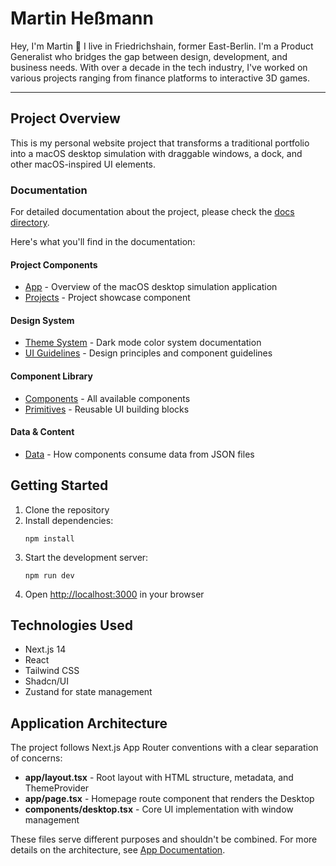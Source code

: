 # Martin Heßmann

Hey, I'm Martin 👋 I live in Friedrichshain, former East-Berlin. I'm a Product Generalist who bridges the gap between design, development, and business needs. With over a decade in the tech industry, I've worked on various projects ranging from finance platforms to interactive 3D games.

---

## Project Overview

This is my personal website project that transforms a traditional portfolio into a macOS desktop simulation with draggable windows, a dock, and other macOS-inspired UI elements.

### Documentation

For detailed documentation about the project, please check the [docs directory](docs/README.md).

Here's what you'll find in the documentation:

#### Project Components
- [App](docs/app.md) - Overview of the macOS desktop simulation application
- [Projects](docs/projects.md) - Project showcase component

#### Design System
- [Theme System](docs/theme.md) - Dark mode color system documentation
- [UI Guidelines](docs/ui-guidelines.md) - Design principles and component guidelines

#### Component Library
- [Components](docs/components.md) - All available components
- [Primitives](docs/primitives.md) - Reusable UI building blocks

#### Data & Content
- [Data](docs/data.md) - How components consume data from JSON files

## Getting Started

1. Clone the repository
2. Install dependencies:
   ```
   npm install
   ```
3. Start the development server:
   ```
   npm run dev
   ```
4. Open [http://localhost:3000](http://localhost:3000) in your browser

## Technologies Used

- Next.js 14
- React
- Tailwind CSS
- Shadcn/UI
- Zustand for state management

## Application Architecture

The project follows Next.js App Router conventions with a clear separation of concerns:

- **app/layout.tsx** - Root layout with HTML structure, metadata, and ThemeProvider
- **app/page.tsx** - Homepage route component that renders the Desktop
- **components/desktop.tsx** - Core UI implementation with window management

These files serve different purposes and shouldn't be combined. For more details on the architecture, see [App Documentation](docs/app.md#next-js-file-architecture).
